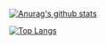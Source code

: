 

[![Anurag's github stats](https://github-readme-stats.vercel.app/api?username=chahank&show_icons=true&theme=merko&count_private=true])](https://github.com/anuraghazra/github-readme-stats)

[![Top Langs](https://github-readme-stats.vercel.app/api/top-langs/?username=chahank&layout=compact)](https://github.com/anuraghazra/github-readme-stats)

